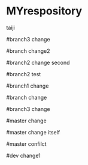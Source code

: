 # MYrespository
taiji

#branch3 change

#branch change2

#branch2 change second

#branch2 test

#branch1 change

#branch change


#branch3 change

#master change

#master change itself

#master confilct

#dev change1